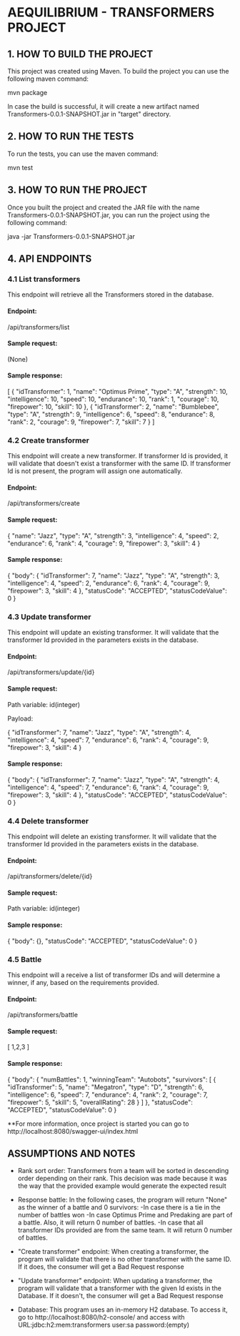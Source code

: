 # AEQUILIBRIUM - TRANSFORMERS PROJECT


## 1. HOW TO BUILD THE PROJECT

This project was created using Maven.
To build the project you can use the following maven command:

mvn package

In case the build is successful, it will create a new artifact named Transformers-0.0.1-SNAPSHOT.jar in "target" directory.


## 2. HOW TO RUN THE TESTS

To run the tests, you can use the maven command:

mvn test


## 3. HOW TO RUN THE PROJECT

Once you built the project and created the JAR file with the name Transformers-0.0.1-SNAPSHOT.jar, you can run the project using the following command:

java -jar Transformers-0.0.1-SNAPSHOT.jar


## 4. API ENDPOINTS

### 4.1 List transformers

This endpoint will retrieve all the Transformers stored in the database.

#### Endpoint:

/api/transformers/list


#### Sample request:

(None)


#### Sample response:

[
    {
        "idTransformer": 1,
        "name": "Optimus Prime",
        "type": "A",
        "strength": 10,
        "intelligence": 10,
        "speed": 10,
        "endurance": 10,
        "rank": 1,
        "courage": 10,
        "firepower": 10,
        "skill": 10
    },
    {
        "idTransformer": 2,
        "name": "Bumblebee",
        "type": "A",
        "strength": 9,
        "intelligence": 6,
        "speed": 8,
        "endurance": 8,
        "rank": 2,
        "courage": 9,
        "firepower": 7,
        "skill": 7
    }
]

### 4.2 Create transformer

This endpoint will create a new transformer. If transformer Id is provided, it will validate that doesn't exist a transformer with the same ID. If transformer Id is not present, the program will assign one automatically.

#### Endpoint:

/api/transformers/create


#### Sample request:

{
    "name": "Jazz",
    "type": "A",
    "strength": 3,
    "intelligence": 4,
    "speed": 2,
    "endurance": 6,
    "rank": 4,
    "courage": 9,
    "firepower": 3,
    "skill": 4
}

#### Sample response:
{
  "body": {
    "idTransformer": 7,
    "name": "Jazz",
    "type": "A",
    "strength": 3,
    "intelligence": 4,
    "speed": 2,
    "endurance": 6,
    "rank": 4,
    "courage": 9,
    "firepower": 3,
    "skill": 4
	},
	  "statusCode": "ACCEPTED",
	  "statusCodeValue": 0
	}



### 4.3 Update transformer

This endpoint will update an existing transformer. It will validate that the transformer Id provided in the parameters exists in the database.

#### Endpoint:
/api/transformers/update/{id}

#### Sample request:
Path variable:
id(integer)

Payload:

{
    "idTransformer": 7,
    "name": "Jazz",
    "type": "A",
    "strength": 4,
    "intelligence": 4,
    "speed": 7,
    "endurance": 6,
    "rank": 4,
    "courage": 9,
    "firepower": 3,
    "skill": 4
}

#### Sample response:
{
  "body": {
    "idTransformer": 7,
    "name": "Jazz",
    "type": "A",
    "strength": 4,
    "intelligence": 4,
    "speed": 7,
    "endurance": 6,
    "rank": 4,
    "courage": 9,
    "firepower": 3,
    "skill": 4
	},
	  "statusCode": "ACCEPTED",
	  "statusCodeValue": 0
	}

### 4.4 Delete transformer

This endpoint will delete an existing transformer. It will validate that the transformer Id provided in the parameters exists in the database.

#### Endpoint:
/api/transformers/delete/{id}

#### Sample request:
Path variable:
id(integer)

#### Sample response:
{
  "body": {},
  "statusCode": "ACCEPTED",
  "statusCodeValue": 0
}

### 4.5 Battle

This endpoint will a receive a list of transformer IDs and will determine a winner, if any, based on the requirements provided.

#### Endpoint:
/api/transformers/battle

#### Sample request:
[
  1,2,3
]

#### Sample response:
{
  "body": {
    "numBattles": 1,
    "winningTeam": "Autobots",
    "survivors": [
        {
            "idTransformer": 5,
            "name": "Megatron",
            "type": "D",
            "strength": 6,
            "intelligence": 6,
            "speed": 7,
            "endurance": 4,
            "rank": 2,
            "courage": 7,
            "firepower": 5,
            "skill": 5,
            "overallRating": 28
        }
    ]
},
  "statusCode": "ACCEPTED",
  "statusCodeValue": 0
}


**For more information, once project is started you can go to http://localhost:8080/swagger-ui/index.html

## ASSUMPTIONS AND NOTES

* Rank sort order: Transformers from a team will be sorted in descending order depending on their rank. This decision was made because it was the way that the provided example would generate the expected result

* Response battle: In the following cases, the program will return "None" as the winner of a battle and 0 survivors:
	-In case there is a tie in the number of battles won
	-In case Optimus Prime and Predaking are part of a battle. Also, it will return 0 number of battles.
	-In case that all transformer IDs provided are from the same team. It will return 0 number of battles.

* "Create transformer" endpoint: When creating a transformer, the program will validate that there is no other transformer with the same ID. If it does, the consumer will get a Bad Request response

* "Update transformer" endpoint: When updating a transformer, the program will validate that a transformer with the given Id exists in the Database. If it doesn't, the consumer will get a Bad Request response

* Database: This program uses an in-memory H2 database. To access it, go to http://localhost:8080/h2-console/ and access with 
URL:jdbc:h2:mem:transformers
user:sa
password:(empty)